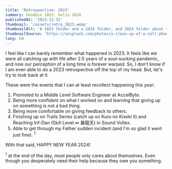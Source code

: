 ```yaml
---
title: 'Retrospective: 2023'
summary: Goodbye 2023, hello 2024
publishedAt: '2023-12-31'
thumbnail: '/assets/retro_2023.webp'
thumbnailAlt: 'A 2023 folder and a 2024 folder, and 2024 folder about to be opened'
thumbnailSource: 'https://unsplash.com/photos/a-close-up-of-a-cell-phone-screen-with-numbers-on-it-mis7syjThUU'
lang: EN
---
```


I feel like I can barely remember what happened in 2023. It feels like we were all catching up with life after 2.5 years of a soul-sucking pandemic, and now our perception of a long time is forever warped. So, I don't know if I am even able to do a 2023 retrospective off the top of my head. But, let's try to look back at it.

These were the events that I can at least recollect happening this year:

1. Promoted to a Middle Level Software Engineer at AccelByte.
2. Being more confident on what I worked on and learning that giving up on something is not a bad thing.
3. Being more comfortable on giving feedback to others.
4. Finishing up on Trails Series (catch up on Kuro no Kiseki II) and Reaching Inf-Dan (Skill Level.∞ 暴龍天) in Sound Voltex.
5. Able to get through my Father sudden incident (and I'm so glad it went just fine). <sup>1</sup>

With that said, HAPPY NEW YEAR 2024!

<sup>1</sup> at the end of the day, most people only cares about themselves. Even though you desperately need their help because they owe you something.
